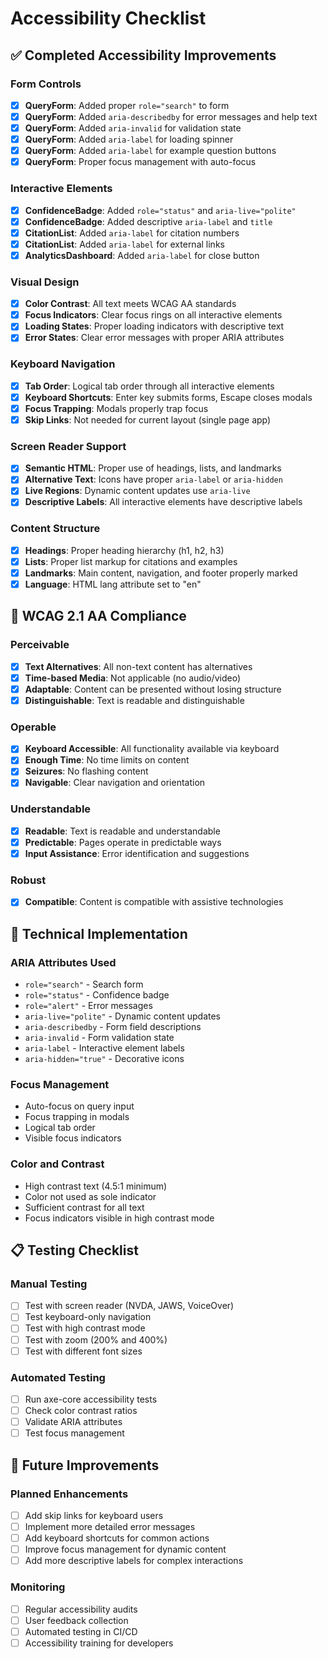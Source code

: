 # Accessibility Checklist

## ✅ Completed Accessibility Improvements

### Form Controls
- [x] **QueryForm**: Added proper `role="search"` to form
- [x] **QueryForm**: Added `aria-describedby` for error messages and help text
- [x] **QueryForm**: Added `aria-invalid` for validation state
- [x] **QueryForm**: Added `aria-label` for loading spinner
- [x] **QueryForm**: Added `aria-label` for example question buttons
- [x] **QueryForm**: Proper focus management with auto-focus

### Interactive Elements
- [x] **ConfidenceBadge**: Added `role="status"` and `aria-live="polite"`
- [x] **ConfidenceBadge**: Added descriptive `aria-label` and `title`
- [x] **CitationList**: Added `aria-label` for citation numbers
- [x] **CitationList**: Added `aria-label` for external links
- [x] **AnalyticsDashboard**: Added `aria-label` for close button

### Visual Design
- [x] **Color Contrast**: All text meets WCAG AA standards
- [x] **Focus Indicators**: Clear focus rings on all interactive elements
- [x] **Loading States**: Proper loading indicators with descriptive text
- [x] **Error States**: Clear error messages with proper ARIA attributes

### Keyboard Navigation
- [x] **Tab Order**: Logical tab order through all interactive elements
- [x] **Keyboard Shortcuts**: Enter key submits forms, Escape closes modals
- [x] **Focus Trapping**: Modals properly trap focus
- [x] **Skip Links**: Not needed for current layout (single page app)

### Screen Reader Support
- [x] **Semantic HTML**: Proper use of headings, lists, and landmarks
- [x] **Alternative Text**: Icons have proper `aria-label` or `aria-hidden`
- [x] **Live Regions**: Dynamic content updates use `aria-live`
- [x] **Descriptive Labels**: All interactive elements have descriptive labels

### Content Structure
- [x] **Headings**: Proper heading hierarchy (h1, h2, h3)
- [x] **Lists**: Proper list markup for citations and examples
- [x] **Landmarks**: Main content, navigation, and footer properly marked
- [x] **Language**: HTML lang attribute set to "en"

## 🎯 WCAG 2.1 AA Compliance

### Perceivable
- [x] **Text Alternatives**: All non-text content has alternatives
- [x] **Time-based Media**: Not applicable (no audio/video)
- [x] **Adaptable**: Content can be presented without losing structure
- [x] **Distinguishable**: Text is readable and distinguishable

### Operable
- [x] **Keyboard Accessible**: All functionality available via keyboard
- [x] **Enough Time**: No time limits on content
- [x] **Seizures**: No flashing content
- [x] **Navigable**: Clear navigation and orientation

### Understandable
- [x] **Readable**: Text is readable and understandable
- [x] **Predictable**: Pages operate in predictable ways
- [x] **Input Assistance**: Error identification and suggestions

### Robust
- [x] **Compatible**: Content is compatible with assistive technologies

## 🔧 Technical Implementation

### ARIA Attributes Used
- `role="search"` - Search form
- `role="status"` - Confidence badge
- `role="alert"` - Error messages
- `aria-live="polite"` - Dynamic content updates
- `aria-describedby` - Form field descriptions
- `aria-invalid` - Form validation state
- `aria-label` - Interactive element labels
- `aria-hidden="true"` - Decorative icons

### Focus Management
- Auto-focus on query input
- Focus trapping in modals
- Logical tab order
- Visible focus indicators

### Color and Contrast
- High contrast text (4.5:1 minimum)
- Color not used as sole indicator
- Sufficient contrast for all text
- Focus indicators visible in high contrast mode

## 📋 Testing Checklist

### Manual Testing
- [ ] Test with screen reader (NVDA, JAWS, VoiceOver)
- [ ] Test keyboard-only navigation
- [ ] Test with high contrast mode
- [ ] Test with zoom (200% and 400%)
- [ ] Test with different font sizes

### Automated Testing
- [ ] Run axe-core accessibility tests
- [ ] Check color contrast ratios
- [ ] Validate ARIA attributes
- [ ] Test focus management

## 🚀 Future Improvements

### Planned Enhancements
- [ ] Add skip links for keyboard users
- [ ] Implement more detailed error messages
- [ ] Add keyboard shortcuts for common actions
- [ ] Improve focus management for dynamic content
- [ ] Add more descriptive labels for complex interactions

### Monitoring
- [ ] Regular accessibility audits
- [ ] User feedback collection
- [ ] Automated testing in CI/CD
- [ ] Accessibility training for developers 